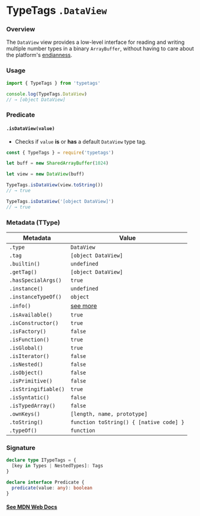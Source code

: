 # TypeTags `.DataView`

### Overview

The `DataView` view provides a low-level interface for reading and writing multiple number types in a binary `ArrayBuffer`, without having to care about the platform's [endianness](https://developer.mozilla.org/en-US/docs/Glossary/Endianness).

### Usage

```js
import { TypeTags } from 'typetags'

console.log(TypeTags.DataView)
// → [object DataView]
```

### Predicate

#### `.isDataView(value)`

- Checks if `value` **is** or **has** a default `DataView` type tag.

```js
const { TypeTags } = require('typetags')

let buff = new SharedArrayBuffer(1024)

let view = new DataView(buff)

TypeTags.isDataView(view.toString())
// → true

TypeTags.isDataView('[object DataView]')
// → true
```

### Metadata (TType)

| Metadata             | Value                                   |
| -------------------- | --------------------------------------- |
| `.type`              | `DataView`                              |
| `.tag`               | `[object DataView]`                     |
| `.builtin()`         | `undefined`                             |
| `.getTag()`          | `[object DataView]`                     |
| `.hasSpecialArgs()`  | `true`                                  |
| `.instance()`        | `undefined`                             |
| `.instanceTypeOf()`  | `object`                                |
| `.info()`            | [see more]()                            |
| `.isAvailable()`     | `true`                                  |
| `.isConstructor()`   | `true`                                  |
| `.isFactory()`       | `false`                                 |
| `.isFunction()`      | `true`                                  |
| `.isGlobal()`        | `true`                                  |
| `.isIterator()`      | `false`                                 |
| `.isNested()`        | `false`                                 |
| `.isObject()`        | `false`                                 |
| `.isPrimitive()`     | `false`                                 |
| `.isStringifiable()` | `true`                                  |
| `.isSyntatic()`      | `false`                                 |
| `.isTypedArray()`    | `false`                                 |
| `.ownKeys()`         | `[length, name, prototype]`             |
| `.toString()`        | `function toString() { [native code] }` |
| `.typeOf()`          | `function`                              |

### Signature

```ts
declare type ITypeTags = {
  [key in Types | NestedTypes]: Tags
}

declare interface Predicate {
  predicate(value: any): boolean
}
```

#### [See MDN Web Docs](https://developer.mozilla.org/en-US/docs/Web/JavaScript/Reference/Global_Objects/DataView)

